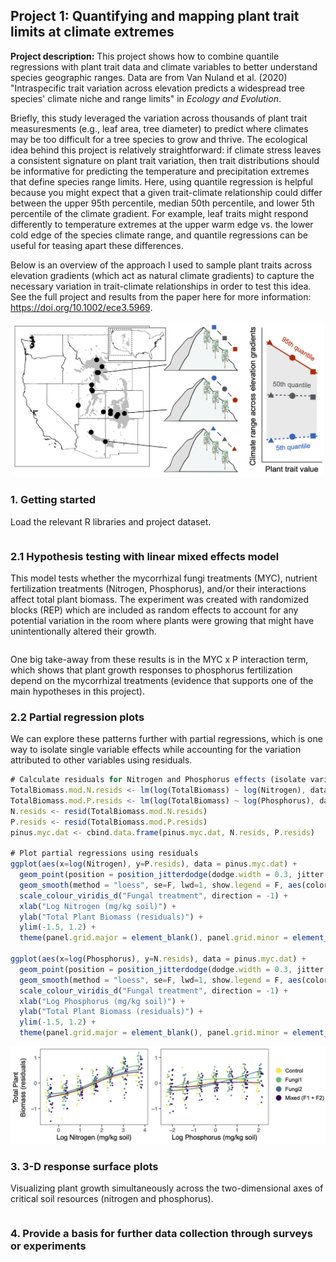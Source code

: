 ## Project 1: Quantifying and mapping plant trait limits at climate extremes
 
**Project description:** This project shows how to combine quantile regressions with plant trait data and climate variables to better understand species geographic ranges. Data are from Van Nuland et al. (2020) "Intraspecific trait variation across elevation predicts a widespread tree species' climate niche and range limits" in <em>Ecology and Evolution</em>.
 
Briefly, this study leveraged the variation across thousands of plant trait measuresments (e.g., leaf area, tree diameter) to predict where climates may be too difficult for a tree species to grow and thrive. The ecological idea behind this project is relatively straightforward: if climate stress leaves a consistent signature on plant trait variation, then trait distributions should be informative for predicting the temperature and precipitation extremes that define species range limits. Here, using quantile regression is helpful because you might expect that a given trait-climate relationship could differ between the upper 95th percentile, median 50th percentile, and lower 5th percentile of the climate gradient. For example, leaf traits might respond differently to temperature extremes at the upper warm edge vs. the lower cold edge of the species climate range, and quantile regressions can be useful for teasing apart these differences. 

Below is an overview of the approach I used to sample plant traits across elevation gradients (which act as natural climate gradients) to capture the necessary variation in trait-climate relationships in order to test this idea. See the full project and results from the paper here for more information: https://doi.org/10.1002/ece3.5969.
<p align="center"><img src="images/TraitClimateOverview.png?" alt="drawing" width="500"/></p>


### 1. Getting started
Load the relevant R libraries and project dataset. 

```javascript

```

### 2.1 Hypothesis testing with linear mixed effects model
This model tests whether the mycorrhizal fungi treatments (MYC), nutrient fertilization treatments (Nitrogen, Phosphorus), and/or their interactions affect total plant biomass. The experiment was created with randomized blocks (REP) which are included as random effects to account for any potential variation in the room where plants were growing that might have unintentionally altered their growth.

```javascript

```

One big take-away from these results is in the MYC x P interaction term, which shows that plant growth responses to phosphorus fertilization depend on the mycorrhizal treatments (evidence that supports one of the main hypotheses in this project).


### 2.2 Partial regression plots
We can explore these patterns further with partial regressions, which is one way to isolate single variable effects while accounting for the variation attributed to other variables using residuals.

```javascript
# Calculate residuals for Nitrogen and Phosphorus effects (isolate variation explained by Nitrogen vs. Phosphorus nutrient treatments)
TotalBiomass.mod.N.resids <- lm(log(TotalBiomass) ~ log(Nitrogen), data = pinus.myc.dat)
TotalBiomass.mod.P.resids <- lm(log(TotalBiomass) ~ log(Phosphorus), data = pinus.myc.dat)
N.resids <- resid(TotalBiomass.mod.N.resids)  
P.resids <- resid(TotalBiomass.mod.P.resids)
pinus.myc.dat <- cbind.data.frame(pinus.myc.dat, N.resids, P.resids)

# Plot partial regressions using residuals
ggplot(aes(x=log(Nitrogen), y=P.resids), data = pinus.myc.dat) +
  geom_point(position = position_jitterdodge(dodge.width = 0.3, jitter.width = 0.1), size = 1.5, aes(color = MYC), show.legend = T) +
  geom_smooth(method = "loess", se=F, lwd=1, show.legend = F, aes(color = MYC), formula = 'y~x') +
  scale_colour_viridis_d("Fungal treatment", direction = -1) +
  xlab("Log Nitrogen (mg/kg soil)") +
  ylab("Total Plant Biomass (residuals)") +
  ylim(-1.5, 1.2) +
  theme(panel.grid.major = element_blank(), panel.grid.minor = element_blank())

ggplot(aes(x=log(Phosphorus), y=N.resids), data = pinus.myc.dat) +
  geom_point(position = position_jitterdodge(dodge.width = 0.3, jitter.width = 0.1), size = 1.5, aes(color = MYC), show.legend = T) +
  geom_smooth(method = "loess", se=F, lwd=1, show.legend = F, aes(color = MYC), formula = 'y~x') +
  scale_colour_viridis_d("Fungal treatment", direction = -1) +
  xlab("Log Phosphorus (mg/kg soil)") +
  ylab("Total Plant Biomass (residuals)") +
  ylim(-1.5, 1.2) +
  theme(panel.grid.major = element_blank(), panel.grid.minor = element_blank())
```
<p align="center"><img src="images/growthplots.jpeg?" alt="drawing" width="700"/></p>


### 3. 3-D response surface plots
Visualizing plant growth simultaneously across the two-dimensional axes of critical soil resources (nitrogen and phosphorus).

```javascript

```


### 4. Provide a basis for further data collection through surveys or experiments

